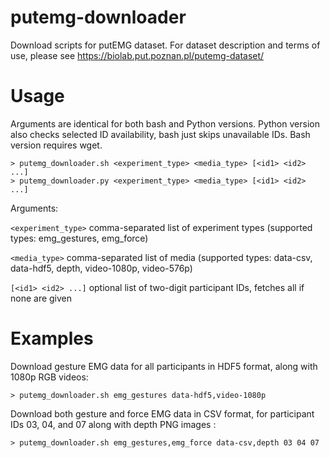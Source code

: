 # putemg-downloader
Download scripts for putEMG dataset.
For dataset description and terms of use, please see https://biolab.put.poznan.pl/putemg-dataset/

# Usage

Arguments are identical for both bash and Python versions. Python version also checks selected ID availability, bash just skips unavailable IDs. Bash version requires wget.

```shell
> putemg_downloader.sh <experiment_type> <media_type> [<id1> <id2> ...]
> putemg_downloader.py <experiment_type> <media_type> [<id1> <id2> ...]
```
Arguments:

`<experiment_type>` comma-separated list of experiment types (supported types: emg_gestures, emg_force)
    
`<media_type>` comma-separated list of media (supported types: data-csv, data-hdf5, depth, video-1080p, video-576p)
    
`[<id1> <id2> ...]` optional list of two-digit participant IDs, fetches all if none are given

# Examples

Download gesture EMG data for all participants in HDF5 format, along with 1080p RGB videos:
```shell
> putemg_downloader.sh emg_gestures data-hdf5,video-1080p
```

Download both gesture and force EMG data in CSV format, for participant IDs 03, 04, and 07 along with depth PNG images :
```shell
> putemg_downloader.sh emg_gestures,emg_force data-csv,depth 03 04 07
```
